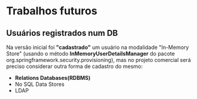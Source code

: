 # Trabalhos futuros

## Usuários registrados num DB 

Na versão inicial foi **"cadastrado"** um usuário na modalidade "In-Memory Store" (usando o método **InMemoryUserDetailsManager** do pacote org.springframework.security.provisioning), mas no projeto comercial será preciso considerar outra forma de cadastro do mesmo:

- **Relations Databases(RDBMS)**
- No SQL Data Stores
- LDAP





